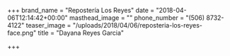 +++
brand_name = "Repostería Los Reyes"
date = "2018-04-06T12:14:42+00:00"
masthead_image = ""
phone_number = "(506) 8732-4122"
teaser_image = "/uploads/2018/04/06/reposteria-los-reyes-face.png"
title = "Dayana Reyes Garcia"

+++

